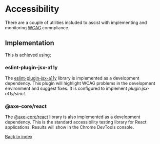 # Accessibility

There are a couple of utilities included to assist with implementing and monitoring [WCAG](https://www.w3.org/WAI/standards-guidelines/wcag/) comnpliance.  

## Implementation

This is achieved using;  

### eslint-plugin-jsx-a11y

The [eslint-plugin-jsx-a11y](https://github.com/jsx-eslint/eslint-plugin-jsx-a11y#readme) library is implemented as a development dependency. This plugin will highlight WCAG problems in the development environment and suggest fixes. It is configured to implement *plugin:jsx-a11y/strict*.  

### @axe-core/react

The [@axe-core/react](https://www.npmjs.com/package/@axe-core/react) library is also implemented as a development dependency. This is the standard accessibility testing library for React applications. Results will show in the Chrome DevTools console.   

[Back to index](../README.md)
